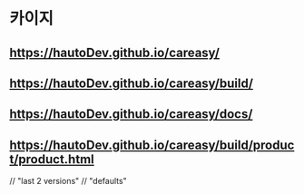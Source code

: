 # 카이지

## https://hautoDev.github.io/careasy/

## https://hautoDev.github.io/careasy/build/

## https://hautoDev.github.io/careasy/docs/

## https://hautoDev.github.io/careasy/build/product/product.html

// "last 2 versions"
// "defaults"

